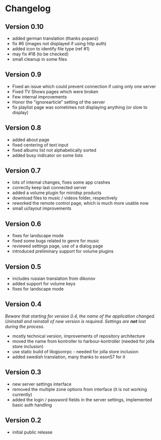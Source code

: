 # Changelog

## Version 0.10

* added german translation (thanks popanz)
* fix #6 (images not displayed if using http auth)
* added icon to identify file type (ref #1)
* may fix #18 (to be checked)
* small cleanup in some files

## Version 0.9

* Fixed an issue which could prevent connection if using only one server
* Fixed TV Shows pages which were broken
* Few internal improvements
* Honor the "ignorearticle" setting of the server
* fix playlist page was sometimes not displaying anything (or slow to display)

## Version 0.8

* added about page
* fixed centering of text input
* fixed albums list not alphabetically sorted
* added busy indicator on some lists

## Version 0.7

* lots of internal changes, fixes some app crashes
* correctly keep last connected server
* added a volume plugin for minidsp products
* download files to music / videos folder, respectively
* reworked the remote control page, which is much more usable now
* small ui/layout improvements

## Version 0.6

* fixes for landscape mode
* fixed some bugs related to genre for music
* reviewed settings page, use of a dialog page
* introduced preliminary support for volume plugins

## Version 0.5

* includes russian translation from dikonov
* added support for volume keys
* fixes for landscape mode

## Version 0.4

*Beware that starting for version 0.4, the name of the application changed.
Uninstall and reinstall of new version is required. Settings are ***not***
lost during the process.*

* mostly technical version, improvements of repository architecture
* moved the name from kontroller to harbour-kontroller (needed for jolla store
inclusion)
* use static build of libqjsonrpc - needed for jolla store inclusion
* added swedish translation, many thanks to eson57 for it

## Version 0.3

* new server settings interface
* removed the multiple zone options from interface (it is not working
currently)
* added the login / password fields in the server settings, implemented
basic auth handling

## Version 0.2

* initial public release
